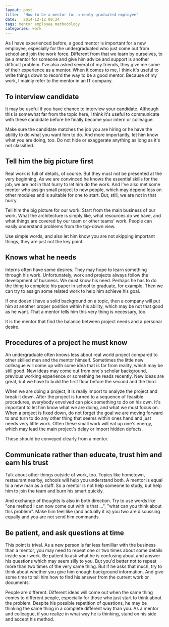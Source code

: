 ```yaml
---
layout: post
title:  "How to be a mentor for a newly graduated employee"
date:   2014-12-12 00:24
tags: mentor employee methodology
categories: work
---
```


As I have experienced before, a good mentor is important for a new employee, especially for the undergraduated who just come out from school and join the work force. Different from that we learn by ourselves, to be a mentor for someone and give him advice and support is another difficult problem. I've also asked several of my friends, they give me some of their experience as a mentor. When it comes to me, I think it's useful to write things down to record the way to be a good mentor. Because of my work, I mainly refer to the mentor in an IT company.

To interview candidate
----

It may be useful if you have chance to interview your candidate. Although this is somewhat far from the topic here, I think it's useful to communicate with these candidate before he finally become your intern or colleague.

Make sure the candidate matches the job you are hiring or he have the ability to do what you want him to do. And more importantly, let him know what you are doing, too. Do not hide or exaggerate anything as long as it's not classified.

Tell him the big picture first
----

Real work is full of details, of course. But they must not be presented at the very beginning. As we are convinced he knows the essential skills for the job, we are not in that hurry to let him do the work. And I've also met some mentor who assign small project to new people, which may depend less on other modules and is suitable for one to start. But, still, we are not in that hurry.

Tell him the big picture for our work. Start from the main business of our work. What the architecture is simply like, what resources do we have, and what things are covered by our team or other teams' work. People can easily understand problems from the top-down view.

Use simple words, and also let him know you are not skipping important things, they are just not the key point. 

Knows what he needs
----

Interns often have some desires. They may hope to learn something through his work. Unfortunately, work and projects always follow the development of business. We must know his need. Perhaps he has to do the thing to complete his paper in school to graduate, for example. Then we can try to assign some related work to help him achieve his goal.

If one doesn't have a solid background on a topic, then a company will put him at another proper position within his ability, which may be not that good as he want. That a mentor tells him this very thing is necessary, too.

It is the mentor that find the balance between project needs and a personal desire.

Procedures of a project he must know
----

An undergraduate often knows less about real world project compared to other skilled men and the mentor himself. Sometimes the little new colleague will come up with some idea that is far from reality, which may be still good. New ideas may come out from one's scholar background, previous working experience or something he reads recently. New ideas are great, but we have to build the first floor before the second and the third.

When we are doing a project, it is really import to analyze the project and break it down. After the project is turned to a sequence of feasible procedures, everybody envolved can pick something to do on his own. It's important to let him know what we are doing, and what we must focus on. When a project is fixed down, do not forget the goal we are moving forward to and turn to do any other thing that seems within ones hand and just needs very little work. Often these small work will eat up one's energy, which may lead the main project's delay or import hidden defects.

These should be conveyed clearly from a mentor.

Communicate rather than educate, trust him and earn his trust
----

Talk about other things outside of work, too. Topics like hometown, restaurant nearby, schools will help you understand both. A mentor is equal to a new man as a staff. So a mentor is not help someone to study, but help him to join the team and burn his smart quickly.

And exchange of thoughts is also in both direction. Try to use words like "one method I can now come out with is that ...", "what can you think about this problem". Make him feel like (and actually it is) you two are discussing equally and you are not send him commands.

Be patient, and ask questions at time
----

This point is trival. As a new person is far less familliar with the business than a mentor, you may need to repeat one or two times about some details inside your work. Be patient to ask what he is confusing about and answer his questions which may seem silly to you. But you'd better not to repeat more than two times of the very same thing. But if he asks that much, try to think about whether you give him enough background information. And give some time to tell him how to find his answer from the current work or documents.

People are different. Different ideas will come out when the same thing comes to different people, especially for those who just start to think about the problem. Despite his possible repetition of questions, he may be thinking the same thing in a complete different way than you. As a mentor and colleague, if you realize in what way he is thinking, stand on his side and accept his method.

